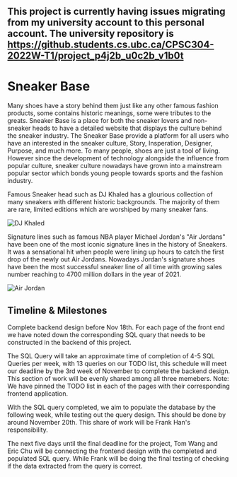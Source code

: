 ## This project is currently having issues migrating from my university account to this personal account. The university repository is https://github.students.cs.ubc.ca/CPSC304-2022W-T1/project_p4j2b_u0c2b_v1b0t
# Sneaker Base
Many shoes have a story behind them just like any other famous fashion products, some contains historic meanings, some were tributes to the greats. Sneaker Base is a place for both the sneaker lovers and non-sneaker heads to have a detailed website that displays the culture behind the sneaker industry. The Sneaker Base provide a platform for all users who have an interested in the sneaker culture, Story, Insperation, Designer, Purpose, and much more. To many people, shoes are just a tool of living. However since the development of technology alongside the influence from popular culture, sneaker culture nowadays have grown into a mainstream popular sector which bonds young people towards sports and the fashion industry.

Famous Sneaker head such as DJ Khaled has a glourious collection of many sneakers with different historic backgrounds. The majority of them are rare, limited editions which are worshiped by many sneaker fans.

![DJ Khaled](https://images.solecollector.com/complex/images/fl_lossy,q_auto/c_scale,w_690,dpr_2.0/v1/agmy25ddnjt2hjfimsov/dj-khaled-sneaker-closet "DJ Khaled")

Signature lines such as famous NBA player Michael Jordan's "Air Jordans" have been one of the most iconic signature  lines in the history of Sneakers. It was a sensational hit when people were lining up hours to catch the first drop of the newly out Air Jordans. Nowadays Jordan's signature shoes have been the most successful sneaker line of all time with growing sales number reaching to 4700 million dollars in the year of 2021.

![Air Jordan](https://blog.finishline.com/wp-content/uploads/2016/12/Unknown-1.jpeg "Air Jordans 1-13")

## Timeline & Milestones
Complete backend design before Nov 18th. For each page of the front end we have noted down the corresponding SQL quary that needs to be constructed in the backend of this project. 

The SQL Query will take an approximate time of completion of 4-5 SQL Queries per week, with 13 queries on our TODO list, this schedule will meet our deadline by the 3rd week of November to complete the backend design. This section of work will be evenly shared among all three memebers. 
Note: We have pinned the TODO list in each of the pages with their corresponding frontend application.

With the SQL query completed, we aim to populate the database by the following week, while testing out the query design.
This should be done by around November 20th. This share of work will be Frank Han's responsibility.

The next five days until the final deadline for the project, Tom Wang and Eric Chu will be connecting the frontend design with the completed and populated SQL query. While Frank will be doing the final testing of checking if the data extracted from the query is correct.

